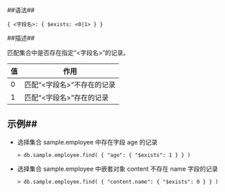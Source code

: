 
##语法##

```lang-json
{ <字段名>: { $exists: <0|1> } }
```

##描述##

匹配集合中是否存在指定“<字段名>”的记录。

| 值  | 作用 |
| --- | ---- |
| 0   | 匹配“<字段名>”不存在的记录  |
| 1   | 匹配“<字段名>”存在的记录 |

## 示例##

* 选择集合 sample.employee 中存在字段 age 的记录

  ```lang-javascript
  > db.sample.employee.find( { "age": { "$exists": 1 } } )
  ```

* 选择集合 sample.employee 中嵌套对象 content 不存在 name 字段的记录

  ```lang-javascript
  > db.sample.employee.find( { "content.name": { "$exists": 0 } } )
  ```
